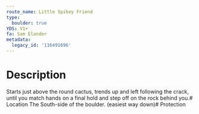 ```yaml
---
route_name: Little Spikey Friend
type:
  boulder: true
YDS: V1+
fa: Sam Elander
metadata:
  legacy_id: '116491696'
---
```

# Description
Starts just above the round cactus, trends up and left following the crack, until you match hands on a final hold and step off on the rock behind you.# Location
The South-side of the boulder. (easiest way down)# Protection
